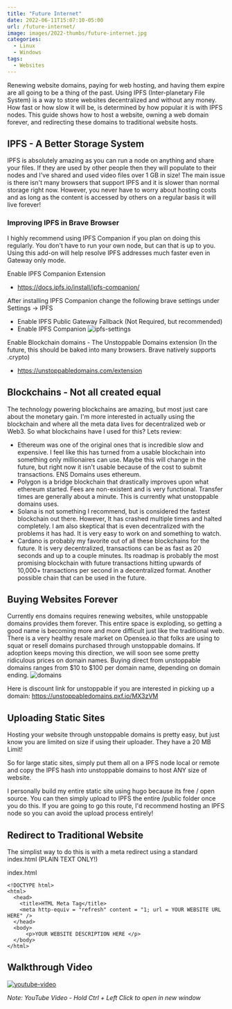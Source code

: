 ```yaml
---
title: "Future Internet"
date: 2022-06-11T15:07:10-05:00
url: /future-internet/
image: images/2022-thumbs/future-internet.jpg
categories:
  - Linux
  - Windows
tags:
  - Websites
---
```

Renewing website domains, paying for web hosting, and having them expire are all going to be a thing of the past. 
Using IPFS (Inter-planetary File System) is a way to store websites decentralized and without any money. How fast or how slow it will be, is determined by how popular it is with IPFS nodes. 
This guide shows how to host a website, owning a web domain forever, and redirecting these domains to traditional website hosts. 
<!--more-->

## IPFS - A Better Storage System

IPFS is absolutely amazing as you can run a node on anything and share your files. If they are used by other people then they will populate to their nodes and I've shared and used video files over 1 GB in size! The main issue is there isn't many browsers that support IPFS and it is slower than normal storage right now. However, you never have to worry about hosting costs and as long as the content is accessed by others on a regular basis it will live forever! 

### Improving IPFS in Brave Browser

I highly recommend using IPFS Companion if you plan on doing this regularly. You don't have to run your own node, but can that is up to you. Using this add-on will help resolve IPFS addresses much faster even in Gateway only mode. 

Enable IPFS Companion Extension
- https://docs.ipfs.io/install/ipfs-companion/

After installing IPFS Companion change the following brave settings under Settings -> IPFS
- Enable IPFS Public Gateway Fallback (Not Required, but recommended)
- Enable IPFS Companion 
![ipfs-settings](/images/2022/future-internet/ipfs-settings.png)

Enable Blockchain domains - The Unstoppable Domains extension (In the future, this should be baked into many browsers. Brave natively supports .crypto)
 - https://unstoppabledomains.com/extension


## Blockchains - Not all created equal

The technology powering blockchains are amazing, but most just care about the monetary gain. I'm more interested in actually using the blockchain and where all the meta data lives for decentralized web or Web3. So what blockchains have I used for this? Lets review:
- Ethereum was one of the original ones that is incredible slow and expensive. I feel like this has turned from a usable blockchain into something only millionaires can use. Maybe this will change in the future, but right now it isn't usable because of the cost to submit transactions. ENS Domains uses ethereum.
- Polygon is a bridge blockchain that drastically improves upon what ethereum started. Fees are non-existent and is very functional. Transfer times are generally about a minute. This is currently what unstoppable domains uses. 
- Solana is not something I recommend, but is considered the fastest blockchain out there. However, It has crashed multiple times and halted completely. I am also skeptical that is even decentralized with the problems it has had. It is very easy to work on and something to watch.
- Cardano is probably my favorite out of all these blockchains for the future. It is very decentralized, transactions can be as fast as 20 seconds and up to a couple minutes. Its roadmap is probably the most promising blockchain with future transactions hitting upwards of 10,000+ transactions per second in a decentralized format. Another possible chain that can be used in the future. 

## Buying Websites Forever

Currently ens domains requires renewing websites, while unstoppable domains provides them forever. This entire space is exploding, so getting a good name is becoming more and more difficult just like the traditional web. There is a very healthy resale market on Opensea.io that folks are using to squat or resell domains purchased through unstoppable domains. If adoption keeps moving this direction, we will soon see some pretty ridiculous prices on domain names. Buying direct from unstoppable domains ranges from $10 to $100 per domain name, depending on domain ending. 
![domains](/images/2022/future-internet/domains.png)

Here is discount link for unstoppable if you are interested in picking up a domain: <https://unstoppabledomains.pxf.io/MX3zVM>

## Uploading Static Sites

Hosting your website through unstoppable domains is pretty easy, but just know you are limited on size if using their uploader. They have a 20 MB Limit! 

So for large static sites, simply put them all on a IPFS node local or remote and copy the IPFS hash into unstoppable domains to host ANY size of website. 

I personally build my entire static site using hugo because its free / open source. You can then simply upload to IPFS the entire /public folder once you do this. If you are going to go this route, I'd recommend hosting an IPFS node so you can avoid the upload process entirely! 

## Redirect to Traditional Website

The simplist way to do this is with a meta redirect using a standard index.html (PLAIN TEXT ONLY!)

index.html
```
<!DOCTYPE html>
<html>
  <head>
    <title>HTML Meta Tag</title>
    <meta http-equiv = "refresh" content = "1; url = YOUR WEBSITE URL HERE" />
  </head>
  <body>
      <p>YOUR WEBSITE DESCRIPTION HERE </p>
  </body>
</html>
```

## Walkthrough Video 

[![youtube-video](https://img.youtube.com/vi/GERBV2Bv-A4/0.jpg)](https://www.youtube.com/watch?v=GERBV2Bv-A4)

_Note: YouTube Video - Hold Ctrl + Left Click to open in new window_
